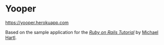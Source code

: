 # Yooper
https://yooper.herokuapp.com

Based on the sample application for
the [*Ruby on Rails Tutorial*](http://railstutorial.org/)
by [Michael Hartl](http://michaelhartl.com/).